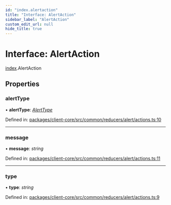 ```yaml
---
id: "index.alertaction"
title: "Interface: AlertAction"
sidebar_label: "AlertAction"
custom_edit_url: null
hide_title: true
---
```


# Interface: AlertAction

[index](../modules/index.md).AlertAction

## Properties

### alertType

• **alertType**: [*AlertType*](../modules/src_common_reducers_alert_actions.md#alerttype)

Defined in: [packages/client-core/src/common/reducers/alert/actions.ts:10](https://github.com/xr3ngine/xr3ngine/blob/716a06460/packages/client-core/src/common/reducers/alert/actions.ts#L10)

___

### message

• **message**: *string*

Defined in: [packages/client-core/src/common/reducers/alert/actions.ts:11](https://github.com/xr3ngine/xr3ngine/blob/716a06460/packages/client-core/src/common/reducers/alert/actions.ts#L11)

___

### type

• **type**: *string*

Defined in: [packages/client-core/src/common/reducers/alert/actions.ts:9](https://github.com/xr3ngine/xr3ngine/blob/716a06460/packages/client-core/src/common/reducers/alert/actions.ts#L9)

